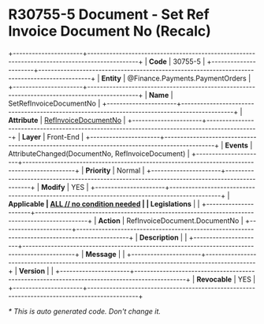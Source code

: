 ﻿---
erp.type: front-end-business-rule
erp.entity: Finance.Payments.PaymentOrders
---

# R30755-5 Document - Set Ref Invoice Document No (Recalc)
+----------------------+----------------------------------------------------------------------------------------------+
| **Code**             | 30755-5                                                                                      |
+----------------------+----------------------------------------------------------------------------------------------+
| **Entity**           | @Finance.Payments.PaymentOrders                                                              |
+----------------------+----------------------------------------------------------------------------------------------+
| **Name**             | SetRefInvoiceDocumentNo                                                                      |
+----------------------+----------------------------------------------------------------------------------------------+
| **Attribute**        | [RefInvoiceDocumentNo](../entities/Finance.Payments.PaymentOrders.md#refinvoicedocumentno)   |
+----------------------+----------------------------------------------------------------------------------------------+
| **Layer**            | Front-End                                                                                    |
+----------------------+----------------------------------------------------------------------------------------------+
| **Events**           | AttributeChanged(DocumentNo, RefInvoiceDocument)                                             |
+----------------------+----------------------------------------------------------------------------------------------+
| **Priority**         | Normal                                                                                       |
+----------------------+----------------------------------------------------------------------------------------------+
| **Modify**           | YES                                                                                          |
+----------------------+----------------------------------------------------------------------------------------------+
| **Applicable         | [ALL // no condition needed](xref:applicable-legislations)                                   |
| Legislations**       |                                                                                              |
+----------------------+----------------------------------------------------------------------------------------------+
| **Action**           | RefInvoiceDocument.DocumentNo                                                                |
+----------------------+----------------------------------------------------------------------------------------------+
| **Description**      |                                                                                              |
+----------------------+----------------------------------------------------------------------------------------------+
| **Message**          |                                                                                              |
+----------------------+----------------------------------------------------------------------------------------------+
| **Version**          |                                                                                              |
+----------------------+----------------------------------------------------------------------------------------------+
| **Revocable**        | YES                                                                                          |
+----------------------+----------------------------------------------------------------------------------------------+

*\* This is auto generated code. Don't change it.*
